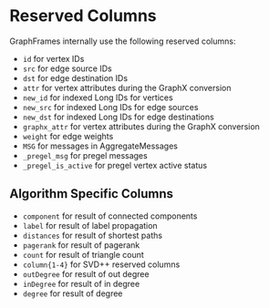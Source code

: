 # Reserved Columns

GraphFrames internally use the following reserved columns:

- `id` for vertex IDs
- `src` for edge source IDs
- `dst` for edge destination IDs
- `attr` for vertex attributes during the GraphX conversion
- `new_id` for indexed Long IDs for vertices
- `new_src` for indexed Long IDs for edge sources
- `new_dst` for indexed Long IDs for edge destinations
- `graphx_attr` for vertex attributes during the GraphX conversion
- `weight` for edge weights
- `MSG` for messages in AggregateMessages
- `_pregel_msg` for pregel messages
- `_pregel_is_active` for pregel vertex active status

## Algorithm Specific Columns

- `component` for result of connected components
- `label` for result of label propagation
- `distances` for result of shortest paths
- `pagerank` for result of pagerank
- `count` for result of triangle count
- `column{1-4}` for SVD++ reserved columns
- `outDegree` for result of out degree
- `inDegree` for result of in degree
- `degree` for result of degree